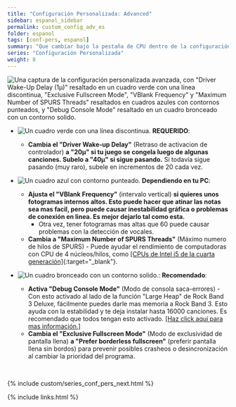 ```yaml
---
title: "Configuración Personalizada: Advanced"
sidebar: espanol_sidebar
permalink: custom_config_adv_es
folder: espanol
tags: [conf-pers, espanol]
summary: "Que cambiar bajo la pestaña de CPU dentro de la configuración personalizada de RPCS3"
series: "Configuración Personalizada"
weight: 8
---
```


![Una captura de la configuración personalizada avanzada, con "Driver Wake-Up Delay (1µ)" resaltado en un cuadro verde con una línea discontinua, "Exclusive Fullscreen Mode", "VBlank Frequency" y "Maximum Number of SPURS Threads" resaltados en cuadros azules con contornos punteados, y "Debug Console Mode" resaltado en un cuadro bronceado con un contorno solido.](https://carlmylo.github.io/docu-rpcs3/images/cust/advanced.png "Advanced")

* ![Un cuadro verde con una línea discontinua.](https://carlmylo.github.io/docu-rpcs3/images/cust/smallgreen.png "Cuadro verde") **REQUERIDO**: 
	* **Cambia el "Driver Wake-up Delay"** (Retraso de activacion de controlador) **a "20µ" si tu juego se congela luego de algunas canciones. Subelo a "40µ" si sigue pasando.** Si todavía sigue pasando (muy raro),  subele en incrementos de 20 cada vez.

* ![Un cuadro azul con contorno punteado.](https://carlmylo.github.io/docu-rpcs3/images/cust/smallblue.png "Cuadro azul") **Dependiendo en tu PC**: 
	* **Ajusta el "VBlank Frequency"** (intervalo vertical) **si quieres unos fotogramas internos altos. Esto puede hacer que atinar las notas sea mas facil, pero puede causar inestabilidad gráfica o problemas de conexión en linea. Es mejor dejarlo tal como esta.**
		* Otra vez, tener fotogramas mas altas que 60 puede causar problemas con la detección de vocales.
	* **Cambia a "Maximum Number of SPURS Threads"** (Máximo numero de hilos de SPURS) - Puede ayudar el rendimiento de computadoras con CPU de 4 núcleos/hilos, como [[CPUs de Intel i5 de la cuarta generación]](https://github.com/hmxmilohax/rb3-pc/issues/12#issue-1955946005){:target="_blank"}.

* ![Un cuadro bronceado con un contorno solido.](https://carlmylo.github.io/docu-rpcs3/images/cust/smalltan.png "Cuadro bronceado"): **Recomendado**:
	* **Activa "Debug Console Mode"** (Modo de consola saca-errores) - Con esto activado al lado de la función "Large Heap" de Rock Band 3 Deluxe, fácilmente puedes darle mas memoria a Rock Band 3. Esto ayuda con la estabilidad y te deja instalar hasta 16000 canciones. Es recomendado que todos tengan esto activado. [[Haz click aquí para mas información.]](https://carlmylo.github.io/docu-rpcs3/adv_himem_es)
	* **Cambia el "Exclusive Fullscreen Mode"** (Modo de exclusividad de pantalla llena) **a "Prefer borderless fullscreen"** (preferir pantalla llena sin bordos) para prevenir posibles crasheos o desincronización al cambiar la prioridad del programa.

<br/>

{% include custom/series_conf_pers_next.html %}

{% include links.html %}